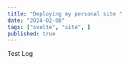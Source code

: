 ```yaml
---
title: "Deploying my personal site "
date: "2024-02-08"
tags: ["svelte", "site", ]
published: true
---
```


Test Log